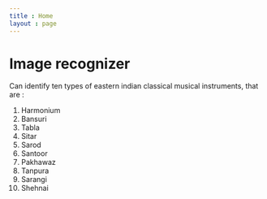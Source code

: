 ```yaml
---
title : Home
layout : page
---
```


# Image recognizer
Can identify ten types of eastern indian classical musical instruments, that are :

1. Harmonium
2. Bansuri
3. Tabla
4. Sitar
5. Sarod
6. Santoor
7. Pakhawaz
8. Tanpura
9. Sarangi
10. Shehnai